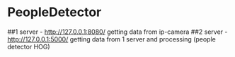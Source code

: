 # PeopleDetector
##1 server - http://127.0.0.1:8080/ getting data from ip-camera
##2 server - http://127.0.0.1:5000/ getting data from 1 server and processing (people detector HOG)
